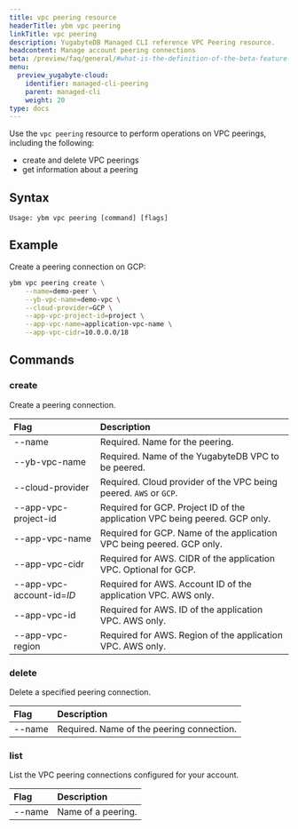 ```yaml
---
title: vpc peering resource
headerTitle: ybm vpc peering
linkTitle: vpc peering
description: YugabyteDB Managed CLI reference VPC Peering resource.
headcontent: Manage account peering connections
beta: /preview/faq/general/#what-is-the-definition-of-the-beta-feature-tag
menu:
  preview_yugabyte-cloud:
    identifier: managed-cli-peering
    parent: managed-cli
    weight: 20
type: docs
---
```


Use the `vpc peering` resource to perform operations on VPC peerings, including the following:

- create and delete VPC peerings
- get information about a peering

## Syntax

```text
Usage: ybm vpc peering [command] [flags]
```

## Example

Create a peering connection on GCP:

```sh
ybm vpc peering create \
    --name=demo-peer \
    --yb-vpc-name=demo-vpc \
    --cloud-provider=GCP \
    --app-vpc-project-id=project \
    --app-vpc-name=application-vpc-name \
    --app-vpc-cidr=10.0.0.0/18
```

## Commands

### create

Create a peering connection.

| Flag | Description |
| :--- | :--- |
| --name | Required. Name for the peering. |
| --yb-vpc-name | Required. Name of the YugabyteDB VPC to be peered. |
| --cloud-provider | Required. Cloud provider of the VPC being peered. `AWS` or `GCP`.
| --app-vpc-project-id | Required for GCP. Project ID of the application VPC being peered. GCP only. |
| --app-vpc-name | Required for GCP. Name of the application VPC being peered. GCP only. |
| --app-vpc-cidr | Required for AWS. CIDR of the application VPC. Optional for GCP.
| --app-vpc-account-id=_ID_ | Required for AWS. Account ID of the application VPC. AWS only. |
| --app-vpc-id | Required for AWS. ID of the application VPC. AWS only. |
| --app-vpc-region | Required for AWS. Region of the application VPC. AWS only. |

### delete

Delete a specified peering connection.

| Flag | Description |
| :--- | :--- |
| --name | Required. Name of the peering connection. |

### list

List the VPC peering connections configured for your account.

| Flag | Description |
| :--- | :--- |
| --name | Name of a peering. |
